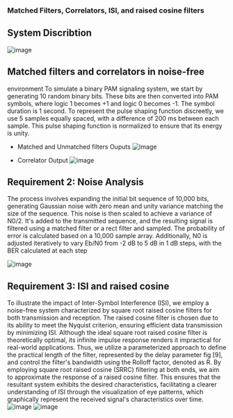###                     Matched Filters, Correlators, ISI, and raised cosine filters 
## System Discribtion
![image](https://github.com/faatthy/Matched-Filters-Correlators-ISI-and-raised-cosine-filters-/assets/110846097/5eb77bbc-af9d-4b2b-8ecf-0d95590ae9e6)

## Matched filters and correlators in noise-free 
environment 
To simulate a binary PAM signaling system, we start by generating 10 random binary bits. These bits 
are then converted into PAM symbols, where logic 1 becomes +1 and logic 0 becomes -1. The symbol 
duration is 1 second. 
To represent the pulse shaping function discreetly, we use 5 samples equally spaced, with a difference 
of 200 ms between each sample. This pulse shaping function is normalized to ensure that its energy is 
unity. 
- Matched and Unmatched filters Ouputs
![image](https://github.com/faatthy/Matched-Filters-Correlators-ISI-and-raised-cosine-filters-/assets/110846097/d4baee25-a6c1-4a03-b381-12f9f608d38a)

- Correlator Output
![image](https://github.com/faatthy/Matched-Filters-Correlators-ISI-and-raised-cosine-filters-/assets/110846097/18a7e269-636a-4933-95fe-07b79251391c)

## Requirement 2: Noise Analysis
The process involves expanding the initial bit sequence of 10,000 bits, generating Gaussian noise with 
zero mean and unity variance matching the size of the sequence. This noise is then scaled to achieve a 
variance of N0/2. It's added to the transmitted sequence, and the resulting signal is filtered using a 
matched filter or a rect filter and sampled. The probability of error is calculated based on a 10,000
sample array. Additionally, N0 is adjusted iteratively to vary Eb/N0 from -2 dB to 5 dB in 1 dB steps, 
with the BER calculated at each step

![image](https://github.com/faatthy/Matched-Filters-Correlators-ISI-and-raised-cosine-filters-/assets/110846097/30b58c45-d9ec-46de-8ef4-f8c96f2c78e5)

## Requirement 3: ISI and raised cosine 
To illustrate the impact of Inter-Symbol Interference (ISI), we employ a noise-free system characterized 
by square root raised cosine filters for both transmission and reception. The raised cosine filter is 
chosen due to its ability to meet the Nyquist criterion, ensuring efficient data transmission by 
minimizing ISI. Although the ideal square root raised cosine filter is theoretically optimal, its infinite 
impulse response renders it impractical for real-world applications. Thus, we utilize a parameterized 
approach to define the practical length of the filter, represented by the delay parameter fig [9], and 
control the filter's bandwidth using the Rolloff factor, denoted as R. By employing square root raised 
cosine (SRRC) filtering at both ends, we aim to approximate the response of a raised cosine filter. This 
ensures that the resultant system exhibits the desired characteristics, facilitating a clearer 
understanding of ISI through the visualization of eye patterns, which graphically represent the received 
signal's characteristics over time. 
![image](https://github.com/faatthy/Matched-Filters-Correlators-ISI-and-raised-cosine-filters-/assets/110846097/2da60959-da80-4c83-8577-5e0c828827c8)
![image](https://github.com/faatthy/Matched-Filters-Correlators-ISI-and-raised-cosine-filters-/assets/110846097/d85aee72-6283-47af-b02e-2230d69beda1)


